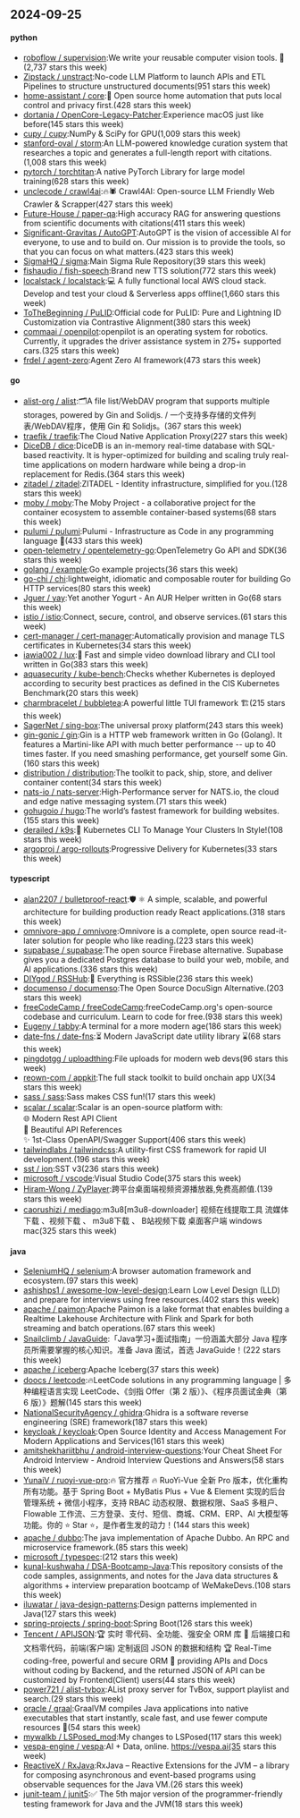 ## 2024-09-25

#### python
* [roboflow / supervision](https://github.com/roboflow/supervision):We write your reusable computer vision tools. 💜(2,737 stars this week)
* [Zipstack / unstract](https://github.com/Zipstack/unstract):No-code LLM Platform to launch APIs and ETL Pipelines to structure unstructured documents(951 stars this week)
* [home-assistant / core](https://github.com/home-assistant/core):🏡 Open source home automation that puts local control and privacy first.(428 stars this week)
* [dortania / OpenCore-Legacy-Patcher](https://github.com/dortania/OpenCore-Legacy-Patcher):Experience macOS just like before(145 stars this week)
* [cupy / cupy](https://github.com/cupy/cupy):NumPy & SciPy for GPU(1,009 stars this week)
* [stanford-oval / storm](https://github.com/stanford-oval/storm):An LLM-powered knowledge curation system that researches a topic and generates a full-length report with citations.(1,008 stars this week)
* [pytorch / torchtitan](https://github.com/pytorch/torchtitan):A native PyTorch Library for large model training(628 stars this week)
* [unclecode / crawl4ai](https://github.com/unclecode/crawl4ai):🔥🕷️ Crawl4AI: Open-source LLM Friendly Web Crawler & Scrapper(427 stars this week)
* [Future-House / paper-qa](https://github.com/Future-House/paper-qa):High accuracy RAG for answering questions from scientific documents with citations(411 stars this week)
* [Significant-Gravitas / AutoGPT](https://github.com/Significant-Gravitas/AutoGPT):AutoGPT is the vision of accessible AI for everyone, to use and to build on. Our mission is to provide the tools, so that you can focus on what matters.(423 stars this week)
* [SigmaHQ / sigma](https://github.com/SigmaHQ/sigma):Main Sigma Rule Repository(39 stars this week)
* [fishaudio / fish-speech](https://github.com/fishaudio/fish-speech):Brand new TTS solution(772 stars this week)
* [localstack / localstack](https://github.com/localstack/localstack):💻 A fully functional local AWS cloud stack. Develop and test your cloud & Serverless apps offline(1,660 stars this week)
* [ToTheBeginning / PuLID](https://github.com/ToTheBeginning/PuLID):Official code for PuLID: Pure and Lightning ID Customization via Contrastive Alignment(380 stars this week)
* [commaai / openpilot](https://github.com/commaai/openpilot):openpilot is an operating system for robotics. Currently, it upgrades the driver assistance system in 275+ supported cars.(325 stars this week)
* [frdel / agent-zero](https://github.com/frdel/agent-zero):Agent Zero AI framework(473 stars this week)

#### go
* [alist-org / alist](https://github.com/alist-org/alist):🗂️A file list/WebDAV program that supports multiple storages, powered by Gin and Solidjs. / 一个支持多存储的文件列表/WebDAV程序，使用 Gin 和 Solidjs。(367 stars this week)
* [traefik / traefik](https://github.com/traefik/traefik):The Cloud Native Application Proxy(227 stars this week)
* [DiceDB / dice](https://github.com/DiceDB/dice):DiceDB is an in-memory real-time database with SQL-based reactivity. It is hyper-optimized for building and scaling truly real-time applications on modern hardware while being a drop-in replacement for Redis.(364 stars this week)
* [zitadel / zitadel](https://github.com/zitadel/zitadel):ZITADEL - Identity infrastructure, simplified for you.(128 stars this week)
* [moby / moby](https://github.com/moby/moby):The Moby Project - a collaborative project for the container ecosystem to assemble container-based systems(68 stars this week)
* [pulumi / pulumi](https://github.com/pulumi/pulumi):Pulumi - Infrastructure as Code in any programming language 🚀(433 stars this week)
* [open-telemetry / opentelemetry-go](https://github.com/open-telemetry/opentelemetry-go):OpenTelemetry Go API and SDK(36 stars this week)
* [golang / example](https://github.com/golang/example):Go example projects(36 stars this week)
* [go-chi / chi](https://github.com/go-chi/chi):lightweight, idiomatic and composable router for building Go HTTP services(80 stars this week)
* [Jguer / yay](https://github.com/Jguer/yay):Yet another Yogurt - An AUR Helper written in Go(68 stars this week)
* [istio / istio](https://github.com/istio/istio):Connect, secure, control, and observe services.(61 stars this week)
* [cert-manager / cert-manager](https://github.com/cert-manager/cert-manager):Automatically provision and manage TLS certificates in Kubernetes(34 stars this week)
* [iawia002 / lux](https://github.com/iawia002/lux):👾 Fast and simple video download library and CLI tool written in Go(383 stars this week)
* [aquasecurity / kube-bench](https://github.com/aquasecurity/kube-bench):Checks whether Kubernetes is deployed according to security best practices as defined in the CIS Kubernetes Benchmark(20 stars this week)
* [charmbracelet / bubbletea](https://github.com/charmbracelet/bubbletea):A powerful little TUI framework 🏗(215 stars this week)
* [SagerNet / sing-box](https://github.com/SagerNet/sing-box):The universal proxy platform(243 stars this week)
* [gin-gonic / gin](https://github.com/gin-gonic/gin):Gin is a HTTP web framework written in Go (Golang). It features a Martini-like API with much better performance -- up to 40 times faster. If you need smashing performance, get yourself some Gin.(160 stars this week)
* [distribution / distribution](https://github.com/distribution/distribution):The toolkit to pack, ship, store, and deliver container content(34 stars this week)
* [nats-io / nats-server](https://github.com/nats-io/nats-server):High-Performance server for NATS.io, the cloud and edge native messaging system.(71 stars this week)
* [gohugoio / hugo](https://github.com/gohugoio/hugo):The world’s fastest framework for building websites.(155 stars this week)
* [derailed / k9s](https://github.com/derailed/k9s):🐶 Kubernetes CLI To Manage Your Clusters In Style!(108 stars this week)
* [argoproj / argo-rollouts](https://github.com/argoproj/argo-rollouts):Progressive Delivery for Kubernetes(33 stars this week)

#### typescript
* [alan2207 / bulletproof-react](https://github.com/alan2207/bulletproof-react):🛡️ ⚛️ A simple, scalable, and powerful architecture for building production ready React applications.(318 stars this week)
* [omnivore-app / omnivore](https://github.com/omnivore-app/omnivore):Omnivore is a complete, open source read-it-later solution for people who like reading.(223 stars this week)
* [supabase / supabase](https://github.com/supabase/supabase):The open source Firebase alternative. Supabase gives you a dedicated Postgres database to build your web, mobile, and AI applications.(336 stars this week)
* [DIYgod / RSSHub](https://github.com/DIYgod/RSSHub):🧡 Everything is RSSible(236 stars this week)
* [documenso / documenso](https://github.com/documenso/documenso):The Open Source DocuSign Alternative.(203 stars this week)
* [freeCodeCamp / freeCodeCamp](https://github.com/freeCodeCamp/freeCodeCamp):freeCodeCamp.org's open-source codebase and curriculum. Learn to code for free.(938 stars this week)
* [Eugeny / tabby](https://github.com/Eugeny/tabby):A terminal for a more modern age(186 stars this week)
* [date-fns / date-fns](https://github.com/date-fns/date-fns):⏳ Modern JavaScript date utility library ⌛️(68 stars this week)
* [pingdotgg / uploadthing](https://github.com/pingdotgg/uploadthing):File uploads for modern web devs(96 stars this week)
* [reown-com / appkit](https://github.com/reown-com/appkit):The full stack toolkit to build onchain app UX(34 stars this week)
* [sass / sass](https://github.com/sass/sass):Sass makes CSS fun!(17 stars this week)
* [scalar / scalar](https://github.com/scalar/scalar):Scalar is an open-source platform with:　　　　　　　　　　　　　　　　　　　　　　　　　　　　　　　　　　　　　　　🌐 Modern Rest API Client　　　　　　　　　　　　　　　　　　　　　　　　　　　　　　　　　　　　　　　　📖 Beautiful API References　　　　　　　　　　　　　　　　　　　　　　　　　　　　　　　　　　　　　　　　✨ 1st-Class OpenAPI/Swagger Support(406 stars this week)
* [tailwindlabs / tailwindcss](https://github.com/tailwindlabs/tailwindcss):A utility-first CSS framework for rapid UI development.(196 stars this week)
* [sst / ion](https://github.com/sst/ion):SST v3(236 stars this week)
* [microsoft / vscode](https://github.com/microsoft/vscode):Visual Studio Code(375 stars this week)
* [Hiram-Wong / ZyPlayer](https://github.com/Hiram-Wong/ZyPlayer):跨平台桌面端视频资源播放器,免费高颜值.(139 stars this week)
* [caorushizi / mediago](https://github.com/caorushizi/mediago):m3u8[m3u8-downloader] 视频在线提取工具 流媒体下载 、视频下载 、 m3u8下载 、 B站视频下载 桌面客户端 windows mac(325 stars this week)

#### java
* [SeleniumHQ / selenium](https://github.com/SeleniumHQ/selenium):A browser automation framework and ecosystem.(97 stars this week)
* [ashishps1 / awesome-low-level-design](https://github.com/ashishps1/awesome-low-level-design):Learn Low Level Design (LLD) and prepare for interviews using free resources.(402 stars this week)
* [apache / paimon](https://github.com/apache/paimon):Apache Paimon is a lake format that enables building a Realtime Lakehouse Architecture with Flink and Spark for both streaming and batch operations.(67 stars this week)
* [Snailclimb / JavaGuide](https://github.com/Snailclimb/JavaGuide):「Java学习+面试指南」一份涵盖大部分 Java 程序员所需要掌握的核心知识。准备 Java 面试，首选 JavaGuide！(222 stars this week)
* [apache / iceberg](https://github.com/apache/iceberg):Apache Iceberg(37 stars this week)
* [doocs / leetcode](https://github.com/doocs/leetcode):🔥LeetCode solutions in any programming language | 多种编程语言实现 LeetCode、《剑指 Offer（第 2 版）》、《程序员面试金典（第 6 版）》题解(145 stars this week)
* [NationalSecurityAgency / ghidra](https://github.com/NationalSecurityAgency/ghidra):Ghidra is a software reverse engineering (SRE) framework(187 stars this week)
* [keycloak / keycloak](https://github.com/keycloak/keycloak):Open Source Identity and Access Management For Modern Applications and Services(161 stars this week)
* [amitshekhariitbhu / android-interview-questions](https://github.com/amitshekhariitbhu/android-interview-questions):Your Cheat Sheet For Android Interview - Android Interview Questions and Answers(58 stars this week)
* [YunaiV / ruoyi-vue-pro](https://github.com/YunaiV/ruoyi-vue-pro):🔥 官方推荐 🔥 RuoYi-Vue 全新 Pro 版本，优化重构所有功能。基于 Spring Boot + MyBatis Plus + Vue & Element 实现的后台管理系统 + 微信小程序，支持 RBAC 动态权限、数据权限、SaaS 多租户、Flowable 工作流、三方登录、支付、短信、商城、CRM、ERP、AI 大模型等功能。你的 ⭐️ Star ⭐️，是作者生发的动力！(144 stars this week)
* [apache / dubbo](https://github.com/apache/dubbo):The java implementation of Apache Dubbo. An RPC and microservice framework.(85 stars this week)
* [microsoft / typespec](https://github.com/microsoft/typespec):(212 stars this week)
* [kunal-kushwaha / DSA-Bootcamp-Java](https://github.com/kunal-kushwaha/DSA-Bootcamp-Java):This repository consists of the code samples, assignments, and notes for the Java data structures & algorithms + interview preparation bootcamp of WeMakeDevs.(108 stars this week)
* [iluwatar / java-design-patterns](https://github.com/iluwatar/java-design-patterns):Design patterns implemented in Java(127 stars this week)
* [spring-projects / spring-boot](https://github.com/spring-projects/spring-boot):Spring Boot(126 stars this week)
* [Tencent / APIJSON](https://github.com/Tencent/APIJSON):🏆 实时 零代码、全功能、强安全 ORM 库 🚀 后端接口和文档零代码，前端(客户端) 定制返回 JSON 的数据和结构 🏆 Real-Time coding-free, powerful and secure ORM 🚀 providing APIs and Docs without coding by Backend, and the returned JSON of API can be customized by Frontend(Client) users(44 stars this week)
* [power721 / alist-tvbox](https://github.com/power721/alist-tvbox):AList proxy server for TvBox, support playlist and search.(29 stars this week)
* [oracle / graal](https://github.com/oracle/graal):GraalVM compiles Java applications into native executables that start instantly, scale fast, and use fewer compute resources 🚀(54 stars this week)
* [mywalkb / LSPosed_mod](https://github.com/mywalkb/LSPosed_mod):My changes to LSPosed(117 stars this week)
* [vespa-engine / vespa](https://github.com/vespa-engine/vespa):AI + Data, online. https://vespa.ai(35 stars this week)
* [ReactiveX / RxJava](https://github.com/ReactiveX/RxJava):RxJava – Reactive Extensions for the JVM – a library for composing asynchronous and event-based programs using observable sequences for the Java VM.(26 stars this week)
* [junit-team / junit5](https://github.com/junit-team/junit5):✅ The 5th major version of the programmer-friendly testing framework for Java and the JVM(18 stars this week)
